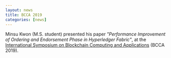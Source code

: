 ```yaml
---
layout: news
title: BCCA 2019
categories: [news]
---
```


Minsu Kwon (M.S. student) presented his paper _"Performance Improvement of Ordering and Endorsement Phase in Hyperledger Fabric"_, at the [International Symposium on Blockchain Computing and Applications](http://emergingtechnet.org/BCCA2019/) (BCCA 2019).
